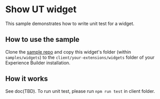 # Show UT widget
This sample demonstrates how to write unit test for a widget.

## How to use the sample
Clone the [sample repo](https://github.com/esri/arcgis-experience-builder-sdk-resources) and copy this widget's folder (within `samples/widgets`) to the `client/your-extensions/widgets` folder of your Experience Builder installation.

## How it works
See doc(TBD).
To run unit test, please run `npm run test` in client folder.



